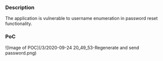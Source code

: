 ### Description
The application is vulnerable to username enumeration in password reset functionality.

### PoC
![Image of POC](/3/2020-09-24 20_49_53-Regenerate and send password.png)
